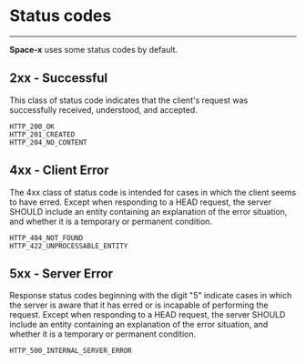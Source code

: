 # Status codes
---

**Space-x** uses some status codes by default.


## 2xx - Successful

This class of status code indicates that the client's request was successfully received, understood, and accepted.

```plain_text
HTTP_200_OK
HTTP_201_CREATED
HTTP_204_NO_CONTENT
```

## 4xx - Client Error

The 4xx class of status code is intended for cases in which the client seems to have erred. Except when responding to a HEAD request, the server SHOULD include an entity containing an explanation of the error situation, and whether it is a temporary or permanent condition.

```plain_text
HTTP_404_NOT_FOUND
HTTP_422_UNPROCESSABLE_ENTITY
```

## 5xx - Server Error

Response status codes beginning with the digit "5" indicate cases in which the server is aware that it has erred or is incapable of performing the request. Except when responding to a HEAD request, the server SHOULD include an entity containing an explanation of the error situation, and whether it is a temporary or permanent condition.

```plain_text
HTTP_500_INTERNAL_SERVER_ERROR
```